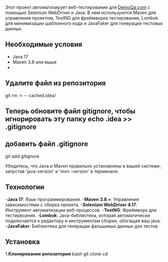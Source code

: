 Этот проект автоматизирует веб-тестирование для [DemoQa.com](https://www.demoqa.com/) с помощью Selenium WebDriver и Java. В нем используются Maven для управления проектом, TestNG для фреймворка тестирования, Lombok для минимизации шаблонного кода и JavaFaker для генерации тестовых данных. 
## Необходимые условия 
- Java 17
- Maven 3.8 или выше
-
## Удалите файл из репозитория
git rm -r -- cached.idea/
## Теперь обновите файл gitignore, чтобы игнорировать эту папку echo .idea >> .gitignore

## добавить файл .gitignore
git add.gitignore

Убедитесь, что Java и Maven правильно установлены в вашей системе, запустив 'java-version' и 'mvn -version' в терминале.

## Технологии

-**Java 17**: Язык программирования.
-**Maven 3.8 +**: Управление зависимостями с сборка проекта.
-**Selenium WebDriver 4.17**: Инструмент автоматизации веб-процессов.
-**TestNG**: Фреймворк для тестирвоания.
-**Lombok**: Java-библиотека, которая автоматически подключается к редактору и инструментам сборки, обогащая ваш java.
-**JavaFaker**: Библиотека для генерации фальшивых данных для тестов.

## Установка
1.**Клонирование репозитория**
bash
git clone <repository-url>
cd <project-directory>
